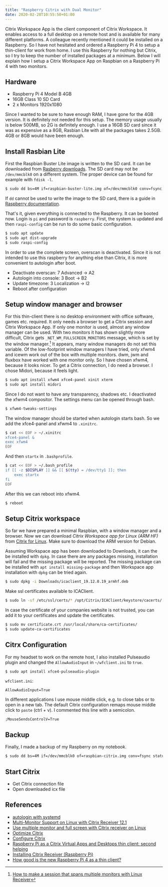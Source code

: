 ```yaml
---
title: "Raspberry Citrix with Dual Monitor"
date: 2020-02-28T10:55:50+01:00
---
```


Citrix Workspace App is the client component of Citrix
Workspace. It enables access to a full desktop on a
remote host and is available for many different platforms.
A colleague recently mentioned it could be installed
on a Raspberry. So I have not hesitated and
ordered a Raspberry Pi 4 to setup a thin-client for
work from home. I use this Raspberry for nothing but
Citrix, so I try to keep the number of installed packages
at a minimum. Below I will explain how I setup a Citrix
Workspace App on Raspbian on a Raspberry Pi 4 with
two monitors.

## Hardware
- Raspberry Pi 4 Model B 4GB
- 16GB Class 10 SD Card
- 2 x Monitors 1920x1080

Since I wanted to be sure to have enough RAM, I have gone
for the 4GB version. It is definitely not needed for
this setup. The memory usage usually is below 500MB,
so 2G is definitely enough. I use a 16GB SD card since
it was as expensive as a 8GB, Rasbian Lite with all
the packages takes 2.5GB. 4GB or 8GB would have been
enough.

## Install Rasbian Lite
First the Raspbian Buster Lite image is written to the
SD card. It can be downloaded from
[Rasberry downloads][raspi-download].
The SD card may not be `/dev/mmcblk0` on a different
system. The proper device can be found for example with
`fdisk -l`.

```bash
$ sudo dd bs=4M if=raspbian-buster-lite.img of=/dev/mmcblk0 conv=fsync status=progress
```

If `dd` cannot be used to write the image to
the SD card, there is a guide in
[Raspberry documentation][raspi-write-sdcard].

That's it, given everything is connected to the Raspberry.
It can be booted now. Login is `pi` and password is
`raspberry`. First, the system is updated and then
`raspi-config` can be run to do some basic
configuration.

```bash
$ sudo apt update
$ sudo apt dist-upgrade
$ sudo raspi-config
```
In order to use the complete screen, overscan is deactivated.
Since it is not intended to use this raspberry for anything
else than Citrix, it is more convenient to autologin after
boot.

- Deactivate overscan: 7 Advanced -> A2
- Autologin into console: 3 Boot -> B2
- Update timezone: 3 Localization -> I2
- Reboot after configuration

## Setup window manager and browser
For this thin-client there is no desktop environment
with office software, games etc. required. It only
needs a browser to get a Citrix session and Citrix
Workspace App. If only one monitor is used, almost any
window manager can be used. With two monitors it
has shown slightly more difficult, Citrix gets
`_NET_WM_FULLSCREEN_MONITORS` message, which is set
by the window manager.[^1] It appears, many window
managers do not set this variable. Of the low-footprint
window managers I have tried, only xfwm4 and icewm
work out of the box with multiple monitors. dwm, jwm
and fluxbox have worked with one monitor only. So I
have chosen xfwm4, because it looks nicer. To get
a Citrix connection, I do need a browser. I chose
Midori, because it feels light.

```bash
$ sudo apt install xfwm4 xfce4-panel xinit xterm
$ sudo apt install midori
```

Since I do not want to have any transparency, shadows
etc. I deactivated the xfwm4 compositor. The settings
menu can be opened through bash.
```bash
$ xfwm4-tweaks-settings
```

The window manager should be started when autologin
starts bash. So we add the xfce4-panel and xfwm4 to
`.xinitrc`.
```bash
$ cat << EOF > ~/.xinitrc
xfce4-panel &
exec xfwm4
EOF
```

And then `startx` in `.bashprofile`.
```bash
$ cat << EOF > ~/.bash_profile
if [[ -z $DISPLAY ]] && [[ $(tty) = /dev/tty1 ]]; then
    exec startx
fi
EOF
```

After this we can reboot into xfwm4.
```bash
$ reboot
```

## Setup Citrix workspace
So far we have prepared a minimal Raspbian, with a
window manager and a browser. Now we can download
*Citrix Workspace app for Linux (ARM HF)* from
[Citrix for Linux][citrix-linux]. Make sure to download
the ARM version for Debian.

Assuming Workspace app has been downloaded to Downloads,
it can the be installed with `dpkg`. In case there are
any packages missing, installation will fail and the
missing package will be reported. The missing package 
can be installed with `apt install missing-package` 
and then Workspace app installation with `dpkg` can
be tried again.
```bash
$ sudo dpkg -i Downloads/icaclient_19.12.0.19_armhf.deb
```

Make ssl certificates available to ICAClient.
```bash
$ sudo ln -sf /etc/ssl/certs/* /opt/Citrix/ICAClient/keystore/cacerts/
```

In case the certificate of your companies website
is not trusted, you can add it to your certificates
and update the certificates.
```bash
$ sudo mv certificate.crt /usr/local/share/ca-certificates/
$ sudo update-ca-certificates
```

## Citrx Configuration
For my headset to work on the remote host, I also installed
Pulseaudio plugin and changed the `AllowAudioInput` in
`~/wfclient.ini` to `true`.
```bash
$ sudo apt install xfce4-pulseaudio-plugin
```

`wfclient.ini`:
```
AllowAudioInput=True
```

In different applications I use mouse middle click, e.g. to
close tabs or to open in a new tab. The default Citrix configuration
remaps mouse middle click to `paste` (ctrl + v). I commented this
line with a semicolon.
```
;MouseSendsControlV=True
```

## Backup
Finally, I made a backup of my Raspberry on my notebook.
```bash
$ sudo dd bs=4M if=/dev/mmcblk0 of=raspbian-citrix.img conv=fsync status=progress
```

## Start Citrix
- Get Citrix connection file
- Open downloaded icx file

[^1]: [How to make a session that spans multiple monitors with Linux Receiver](https://support.citrix.com/article/CTX209485)

[raspi-download]: https://www.raspberrypi.org/downloads/raspbian/
[raspi-write-sdcard]: https://www.raspberrypi.org/documentation/installation/installing-images/README.md
[citrix-linux]: https://www.citrix.com/downloads/workspace-app/linux/workspace-app-for-linux-latest.html

## References
- [autologin with systemd](https://unix.stackexchange.com/questions/42359/how-can-i-autologin-to-desktop-with-systemd)
- [Multi-Monitor Support on Linux with Citrix Receiver 12.1](https://discussions.citrix.com/topic/310423-multi-monitor-support-on-linux-with-citrix-receiver-121/#comment-1669828)
- [Use multiple monitor and full screen with Citrix receiver on Linux](https://arsenicks.wordpress.com/2019/01/30/use-multiple-monitor-and-full-screen-with-citrix-receiver-on-linux/)
- [Optimize Citrix](https://docs.citrix.com/en-us/receiver/linux/current-release/optimize.html)
- [Configure Citrix](https://docs.citrix.com/en-us/citrix-workspace-app-for-linux/configure-xenapp.html)
- [Raspberry Pi as a Citrix Virtual Apps and Desktops thin client: second helping](https://www.citrix.com/blogs/2018/11/30/raspberry-pi-as-a-citrix-virtual-apps-and-desktops-thin-client-second-helping/)
- [Installing Citrix Receiver (Raspberry Pi)](https://geektechstuff.com/2018/06/24/installing-citrix-receiver-raspberry-pi/)
- [How good is the new Raspberry Pi 4 as a thin client?](https://www.citrix.com/blogs/2019/07/08/how-good-is-the-new-raspberry-pi-4-as-a-thin-client/)

